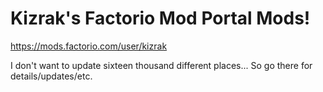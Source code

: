 # Kizrak's Factorio Mod Portal Mods!

https://mods.factorio.com/user/kizrak

I don't want to update sixteen thousand different places... So go there for details/updates/etc.

